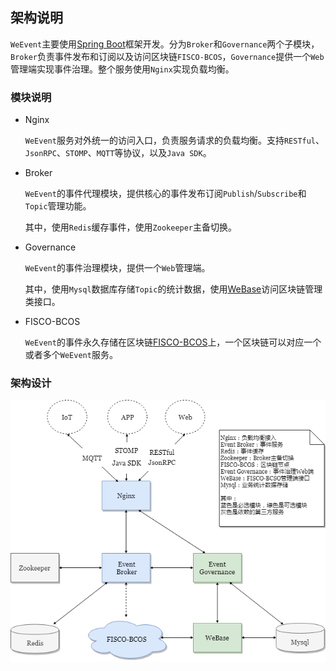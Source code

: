 ## 架构说明

`WeEvent`主要使用[Spring Boot](https://spring.io/projects/spring-boot)框架开发。分为`Broker`和`Governance`两个子模块，`Broker`负责事件发布和订阅以及访问区块链`FISCO-BCOS`，`Governance`提供一个`Web`管理端实现事件治理。整个服务使用`Nginx`实现负载均衡。

### 模块说明

- Nginx

  `WeEvent`服务对外统一的访问入口，负责服务请求的负载均衡。支持`RESTful`、`JsonRPC`、`STOMP`、`MQTT`等协议，以及`Java SDK`。

- Broker

  `WeEvent`的事件代理模块，提供核心的事件发布订阅`Publish`/`Subscribe`和`Topic`管理功能。

  其中，使用`Redis`缓存事件，使用`Zookeeper`主备切换。

- Governance

  `WeEvent`的事件治理模块，提供一个`Web`管理端。

  其中，使用`Mysql`数据库存储`Topic`的统计数据，使用[WeBase](https://github.com/WeBankFinTech/WeBASE)访问区块链管理类接口。
  
- FISCO-BCOS
  
    `WeEvent`的事件永久存储在区块链[FISCO-BCOS](https://github.com/FISCO-BCOS/FISCO-BCOS)上，一个区块链可以对应一个或者多个`WeEvent`服务。

### 架构设计

![](../image/WeEventArchitecture.png)

